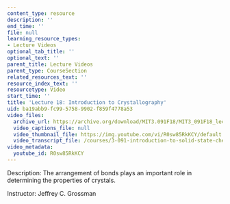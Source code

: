 ```yaml
---
content_type: resource
description: ''
end_time: ''
file: null
learning_resource_types:
- Lecture Videos
optional_tab_title: ''
optional_text: ''
parent_title: Lecture Videos
parent_type: CourseSection
related_resources_text: ''
resource_index_text: ''
resourcetype: Video
start_time: ''
title: 'Lecture 18: Introduction to Crystallography'
uid: ba19abb9-fc99-5758-9902-f859f4778a53
video_files:
  archive_url: https://archive.org/download/MIT3.091F18/MIT3_091F18_lec18_300k.mp4
  video_captions_file: null
  video_thumbnail_file: https://img.youtube.com/vi/R0sw85RkKCY/default.jpg
  video_transcript_file: /courses/3-091-introduction-to-solid-state-chemistry-fall-2018/c1204a7c19a88d404e87f9c20b4772eb_R0sw85RkKCY.pdf
video_metadata:
  youtube_id: R0sw85RkKCY
---
```


Description: The arrangement of bonds plays an important role in determining the properties of crystals.

Instructor: Jeffrey C. Grossman